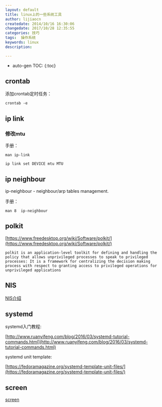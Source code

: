 ```yaml
---
layout: default
title: linux上的一些系统工具
author: lijiaocn
createdate: 2014/10/16 16:30:06
changedate: 2017/10/28 12:35:55
categories: 技巧
tags:  操作系统
keywords: linux
description: 

---
```


* auto-gen TOC:
{:toc}

## crontab

添加crontab定时任务：

	crontab -e

## ip link

### 修改mtu

手册：

	man ip-link
	
	ip link set DEVICE mtu MTU

## ip neighbour 

ip-neighbour - neighbour/arp tables management.

手册：

	man 8  ip-neighbour

## polkit

[https://www.freedesktop.org/wiki/Software/polkit/](https://www.freedesktop.org/wiki/Software/polkit/)

	polkit is an application-level toolkit for defining and handling the policy that allows unprivileged processes to speak to privileged processes: It is a framework for centralizing the decision making process with respect to granting access to privileged operations for unprivileged applications

## NIS

[NIS介绍](http://blog.chinaunix.net/uid-23285771-id-2438673.html)

## systemd

systemd入门教程:

[http://www.ruanyifeng.com/blog/2016/03/systemd-tutorial-commands.html](http://www.ruanyifeng.com/blog/2016/03/systemd-tutorial-commands.html)

systemd unit template:

[https://fedoramagazine.org/systemd-template-unit-files/](https://fedoramagazine.org/systemd-template-unit-files/)

## screen

[screen](http://www.ibm.com/developerworks/cn/linux/l-cn-screen/)

